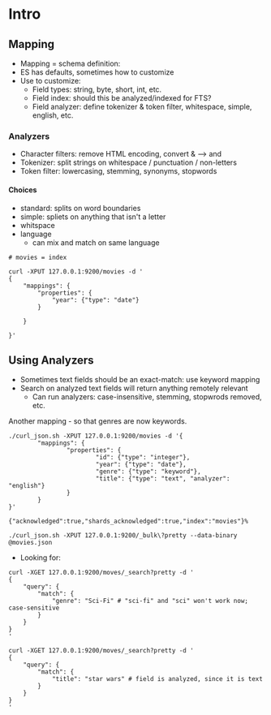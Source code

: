 # Intro

## Mapping

- Mapping = schema definition:
- ES has defaults, sometimes how to customize
- Use to customize:
  - Field types: string, byte, short, int, etc.
  - Field index: should this be analyzed/indexed for FTS?
  - Field analyzer: define tokenizer & token filter, whitespace, simple, english, etc.

### Analyzers

- Character filters: remove HTML encoding, convert & --> and
- Tokenizer: split strings on whitespace / punctuation / non-letters
- Token filter: lowercasing, stemming, synonyms, stopwords

#### Choices

- standard: splits on word boundaries
- simple: spliets on anything that isn't a letter
- whitspace
- language
  - can mix and match on same language

```
# movies = index

curl -XPUT 127.0.0.1:9200/movies -d '
{
	"mappings": {
		"properties": {
			"year": {"type": "date"}
		}

	}

}'
```

## Using Analyzers

- Sometimes text fields should be an exact-match: use keyword mapping
- Search on analyzed text fields will return anything remotely relevant
  - Can run analyzers: case-insensitive, stemming, stopwrods removed, etc.


Another mapping - so that genres are now keywords.
```
./curl_json.sh -XPUT 127.0.0.1:9200/movies -d '{
        "mappings": {
                "properties": {
                        "id": {"type": "integer"},
                        "year": {"type": "date"},
                        "genre": {"type": "keyword"},
                        "title": {"type": "text", "analyzer": "english"}
                }
        }
}'

{"acknowledged":true,"shards_acknowledged":true,"index":"movies"}%
```
```
./curl_json.sh -XPUT 127.0.0.1:9200/_bulk\?pretty --data-binary @movies.json
```

- Looking for:

```
curl -XGET 127.0.0.1:9200/moves/_search?pretty -d '
{
	"query": {
		"match": {
			"genre": "Sci-Fi" # "sci-fi" and "sci" won't work now; case-sensitive
		}
	}
}
'
```

```
curl -XGET 127.0.0.1:9200/moves/_search?pretty -d '
{
	"query": {
		"match": {
			"title": "star wars" # field is analyzed, since it is text
		}
	}
}
'
```

